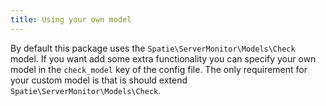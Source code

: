 ```yaml
---
title: Using your own model
---
```


By default this package uses the `Spatie\ServerMonitor\Models\Check` model. If you want add some extra functionality you can specify your own model in the `check_model` key of the config file. The only requirement for your custom model is that is should extend `Spatie\ServerMonitor\Models\Check`.
